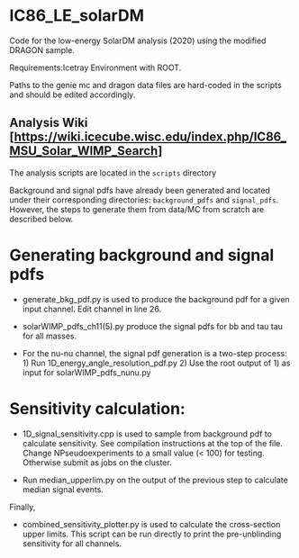# IC86_LE_solarDM
Code for the low-energy SolarDM analysis (2020) using the modified DRAGON sample.

Requirements:Icetray Environment with ROOT.

Paths to the genie mc and dragon data files are hard-coded in the scripts and should be edited accordingly.

## Analysis Wiki [https://wiki.icecube.wisc.edu/index.php/IC86_MSU_Solar_WIMP_Search]

The analysis scripts are located in the ```scripts``` directory

Background and signal pdfs have already been generated and located under their corresponding directories: ```background_pdfs``` and ```signal_pdfs```. However, the steps to generate them from data/MC from scratch are described below.

# Generating background and signal pdfs


* generate_bkg_pdf.py is used to produce the background pdf for a given input channel. Edit channel in line 26.

* solarWIMP_pdfs_ch11(5).py produce the signal pdfs for bb and tau tau for all masses.

* For the nu-nu channel, the signal pdf generation is a two-step process: 1) Run 1D_energy_angle_resolution_pdf.py 2) Use the root output of 1) as input for solarWIMP_pdfs_nunu.py

# Sensitivity calculation:
* 1D_signal_sensitivity.cpp is used to sample from background pdf to calculate sensitivity.
See compilation instructions at the top of the file. Change NPseudoexperiments to a small value (< 100) for testing. Otherwise submit as jobs on the cluster.

* Run median_upperlim.py on the output of the previous step to calculate median signal events.

Finally,

* combined_sensitivity_plotter.py is used to calculate the cross-section upper limits. This script can be run directly to print the pre-unblinding sensitivity for all channels.

